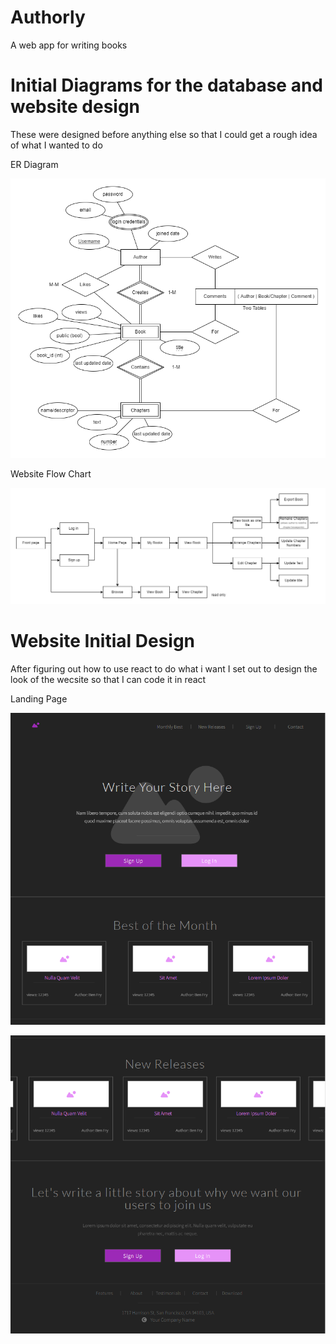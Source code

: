 # Authorly

A web app for writing books

# Initial Diagrams for the database and website design

These were designed before anything else so that I could get a rough idea of what I wanted to do

ER Diagram

![ER Diagram](/res/img/ER.png)


Website Flow Chart

![Website Flow Diagram](https://github.com/KarlWinkler/Authorly/blob/828aba12a4f7cb47ddbd2277c48301765393753c/res/img/Web%20Flow.png)

# Website Initial Design

After figuring out how to use react to do what i want I set out to design the look of the wecsite so that I can code it in react

Landing Page


![Landing Page One](https://github.com/KarlWinkler/Authorly/blob/26acf1c4120a0c28ac39faf7df795f20c3bfa58f/res/img/Landing%20Page%201.png)

![Landing Page Two](https://github.com/KarlWinkler/Authorly/blob/26acf1c4120a0c28ac39faf7df795f20c3bfa58f/res/img/Landing%20Page%202.png)
